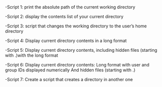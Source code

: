 -Script 1:
print the absolute path of the current working directory

-Script 2:
display the contents list of your current directory

-Script 3:
script that changes the working directory to the user’s home directory

-Script 4:
Display current directory contents in a long format

-Script 5:
Display current directory contents, including hidden files (starting with .)with the long format

-Script 6:
Display current directory contents: Long format with user and group IDs displayed numerically
 And hidden files (starting with .)

-Script 7:
Create a script that creates a directory in another one

